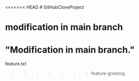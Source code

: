 <<<<<<< HEAD
﻿# GitHubCloneProject
# modification in main branch
"Modification in main branch." 
=======
feature.txt
>>>>>>> feature-greeting
